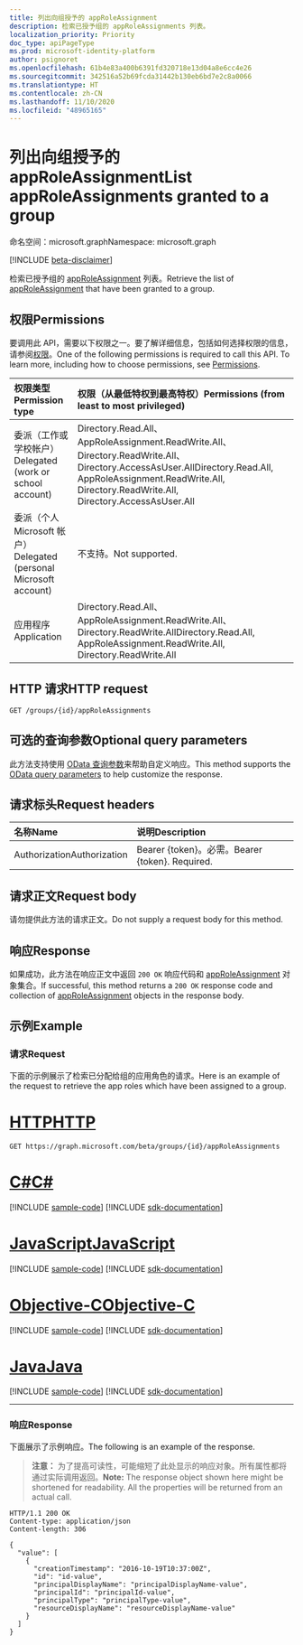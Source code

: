 ```yaml
---
title: 列出向组授予的 appRoleAssignment
description: 检索已授予组的 appRoleAssignments 列表。
localization_priority: Priority
doc_type: apiPageType
ms.prod: microsoft-identity-platform
author: psignoret
ms.openlocfilehash: 61b4e83a400b6391fd320718e13d04a8e6cc4e26
ms.sourcegitcommit: 342516a52b69fcda31442b130eb6bd7e2c8a0066
ms.translationtype: HT
ms.contentlocale: zh-CN
ms.lasthandoff: 11/10/2020
ms.locfileid: "48965165"
---
```

# <a name="list-approleassignments-granted-to-a-group"></a><span data-ttu-id="7ee02-103">列出向组授予的 appRoleAssignment</span><span class="sxs-lookup"><span data-stu-id="7ee02-103">List appRoleAssignments granted to a group</span></span>

<span data-ttu-id="7ee02-104">命名空间：microsoft.graph</span><span class="sxs-lookup"><span data-stu-id="7ee02-104">Namespace: microsoft.graph</span></span>

[!INCLUDE [beta-disclaimer](../../includes/beta-disclaimer.md)]

<span data-ttu-id="7ee02-105">检索已授予组的 [appRoleAssignment](../resources/approleassignment.md) 列表。</span><span class="sxs-lookup"><span data-stu-id="7ee02-105">Retrieve the list of [appRoleAssignment](../resources/approleassignment.md) that have been granted to a group.</span></span>

## <a name="permissions"></a><span data-ttu-id="7ee02-106">权限</span><span class="sxs-lookup"><span data-stu-id="7ee02-106">Permissions</span></span>

<span data-ttu-id="7ee02-p101">要调用此 API，需要以下权限之一。要了解详细信息，包括如何选择权限的信息，请参阅[权限](/graph/permissions-reference)。</span><span class="sxs-lookup"><span data-stu-id="7ee02-p101">One of the following permissions is required to call this API. To learn more, including how to choose permissions, see [Permissions](/graph/permissions-reference).</span></span>

|<span data-ttu-id="7ee02-109">权限类型</span><span class="sxs-lookup"><span data-stu-id="7ee02-109">Permission type</span></span>      | <span data-ttu-id="7ee02-110">权限（从最低特权到最高特权）</span><span class="sxs-lookup"><span data-stu-id="7ee02-110">Permissions (from least to most privileged)</span></span>              |
|:--------------------|:---------------------------------------------------------|
|<span data-ttu-id="7ee02-111">委派（工作或学校帐户）</span><span class="sxs-lookup"><span data-stu-id="7ee02-111">Delegated (work or school account)</span></span> | <span data-ttu-id="7ee02-112">Directory.Read.All、AppRoleAssignment.ReadWrite.All、Directory.ReadWrite.All、Directory.AccessAsUser.All</span><span class="sxs-lookup"><span data-stu-id="7ee02-112">Directory.Read.All, AppRoleAssignment.ReadWrite.All, Directory.ReadWrite.All, Directory.AccessAsUser.All</span></span>  |
|<span data-ttu-id="7ee02-113">委派（个人 Microsoft 帐户）</span><span class="sxs-lookup"><span data-stu-id="7ee02-113">Delegated (personal Microsoft account)</span></span> | <span data-ttu-id="7ee02-114">不支持。</span><span class="sxs-lookup"><span data-stu-id="7ee02-114">Not supported.</span></span>    |
|<span data-ttu-id="7ee02-115">应用程序</span><span class="sxs-lookup"><span data-stu-id="7ee02-115">Application</span></span> | <span data-ttu-id="7ee02-116">Directory.Read.All、AppRoleAssignment.ReadWrite.All、Directory.ReadWrite.All</span><span class="sxs-lookup"><span data-stu-id="7ee02-116">Directory.Read.All, AppRoleAssignment.ReadWrite.All, Directory.ReadWrite.All</span></span> |

## <a name="http-request"></a><span data-ttu-id="7ee02-117">HTTP 请求</span><span class="sxs-lookup"><span data-stu-id="7ee02-117">HTTP request</span></span>

<!-- { "blockType": "ignored" } -->
```http
GET /groups/{id}/appRoleAssignments
```

## <a name="optional-query-parameters"></a><span data-ttu-id="7ee02-118">可选的查询参数</span><span class="sxs-lookup"><span data-stu-id="7ee02-118">Optional query parameters</span></span>

<span data-ttu-id="7ee02-119">此方法支持使用 [OData 查询参数](/graph/query_parameters)来帮助自定义响应。</span><span class="sxs-lookup"><span data-stu-id="7ee02-119">This method supports the [OData query parameters](/graph/query_parameters) to help customize the response.</span></span>

## <a name="request-headers"></a><span data-ttu-id="7ee02-120">请求标头</span><span class="sxs-lookup"><span data-stu-id="7ee02-120">Request headers</span></span>

| <span data-ttu-id="7ee02-121">名称</span><span class="sxs-lookup"><span data-stu-id="7ee02-121">Name</span></span>           | <span data-ttu-id="7ee02-122">说明</span><span class="sxs-lookup"><span data-stu-id="7ee02-122">Description</span></span>                |
|:---------------|:---------------------------|
| <span data-ttu-id="7ee02-123">Authorization</span><span class="sxs-lookup"><span data-stu-id="7ee02-123">Authorization</span></span>  | <span data-ttu-id="7ee02-p102">Bearer {token}。必需。</span><span class="sxs-lookup"><span data-stu-id="7ee02-p102">Bearer {token}. Required.</span></span>  |

## <a name="request-body"></a><span data-ttu-id="7ee02-126">请求正文</span><span class="sxs-lookup"><span data-stu-id="7ee02-126">Request body</span></span>

<span data-ttu-id="7ee02-127">请勿提供此方法的请求正文。</span><span class="sxs-lookup"><span data-stu-id="7ee02-127">Do not supply a request body for this method.</span></span>

## <a name="response"></a><span data-ttu-id="7ee02-128">响应</span><span class="sxs-lookup"><span data-stu-id="7ee02-128">Response</span></span>

<span data-ttu-id="7ee02-129">如果成功，此方法在响应正文中返回 `200 OK` 响应代码和 [appRoleAssignment](../resources/approleassignment.md) 对象集合。</span><span class="sxs-lookup"><span data-stu-id="7ee02-129">If successful, this method returns a `200 OK` response code and collection of [appRoleAssignment](../resources/approleassignment.md) objects in the response body.</span></span>

## <a name="example"></a><span data-ttu-id="7ee02-130">示例</span><span class="sxs-lookup"><span data-stu-id="7ee02-130">Example</span></span>

### <a name="request"></a><span data-ttu-id="7ee02-131">请求</span><span class="sxs-lookup"><span data-stu-id="7ee02-131">Request</span></span>

<span data-ttu-id="7ee02-132">下面的示例展示了检索已分配给组的应用角色的请求。</span><span class="sxs-lookup"><span data-stu-id="7ee02-132">Here is an example of the request to retrieve the app roles which have been assigned to a group.</span></span>


# <a name="http"></a>[<span data-ttu-id="7ee02-133">HTTP</span><span class="sxs-lookup"><span data-stu-id="7ee02-133">HTTP</span></span>](#tab/http)
<!-- {
  "blockType": "request",
  "name": "group_get_approleassignments"
}-->

```msgraph-interactive
GET https://graph.microsoft.com/beta/groups/{id}/appRoleAssignments
```
# <a name="c"></a>[<span data-ttu-id="7ee02-134">C#</span><span class="sxs-lookup"><span data-stu-id="7ee02-134">C#</span></span>](#tab/csharp)
[!INCLUDE [sample-code](../includes/snippets/csharp/group-get-approleassignments-csharp-snippets.md)]
[!INCLUDE [sdk-documentation](../includes/snippets/snippets-sdk-documentation-link.md)]

# <a name="javascript"></a>[<span data-ttu-id="7ee02-135">JavaScript</span><span class="sxs-lookup"><span data-stu-id="7ee02-135">JavaScript</span></span>](#tab/javascript)
[!INCLUDE [sample-code](../includes/snippets/javascript/group-get-approleassignments-javascript-snippets.md)]
[!INCLUDE [sdk-documentation](../includes/snippets/snippets-sdk-documentation-link.md)]

# <a name="objective-c"></a>[<span data-ttu-id="7ee02-136">Objective-C</span><span class="sxs-lookup"><span data-stu-id="7ee02-136">Objective-C</span></span>](#tab/objc)
[!INCLUDE [sample-code](../includes/snippets/objc/group-get-approleassignments-objc-snippets.md)]
[!INCLUDE [sdk-documentation](../includes/snippets/snippets-sdk-documentation-link.md)]

# <a name="java"></a>[<span data-ttu-id="7ee02-137">Java</span><span class="sxs-lookup"><span data-stu-id="7ee02-137">Java</span></span>](#tab/java)
[!INCLUDE [sample-code](../includes/snippets/java/group-get-approleassignments-java-snippets.md)]
[!INCLUDE [sdk-documentation](../includes/snippets/snippets-sdk-documentation-link.md)]

---


### <a name="response"></a><span data-ttu-id="7ee02-138">响应</span><span class="sxs-lookup"><span data-stu-id="7ee02-138">Response</span></span>

<span data-ttu-id="7ee02-139">下面展示了示例响应。</span><span class="sxs-lookup"><span data-stu-id="7ee02-139">The following is an example of the response.</span></span>

> <span data-ttu-id="7ee02-p103">**注意：** 为了提高可读性，可能缩短了此处显示的响应对象。所有属性都将通过实际调用返回。</span><span class="sxs-lookup"><span data-stu-id="7ee02-p103">**Note:** The response object shown here might be shortened for readability. All the properties will be returned from an actual call.</span></span>

<!-- {
  "blockType": "response",
  "truncated": true,
  "@odata.type": "microsoft.graph.appRoleAssignment",
  "isCollection": true
} -->

```http
HTTP/1.1 200 OK
Content-type: application/json
Content-length: 306

{
  "value": [
    {
      "creationTimestamp": "2016-10-19T10:37:00Z",
      "id": "id-value",
      "principalDisplayName": "principalDisplayName-value",
      "principalId": "principalId-value",
      "principalType": "principalType-value",
      "resourceDisplayName": "resourceDisplayName-value"
    }
  ]
}
```

<!-- uuid: 8fcb5dbc-d5aa-4681-8e31-b001d5168d79
2015-10-25 14:57:30 UTC -->
<!--
{
  "type": "#page.annotation",
  "description": "List appRoleAssignments",
  "keywords": "",
  "section": "documentation",
  "tocPath": "",
  "suppressions": [
  ]
}
-->



